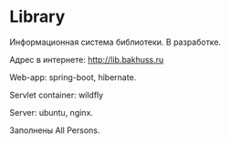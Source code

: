 # Library
Информационная система библиотеки. В разработке.

Адрес в интернете: http://lib.bakhuss.ru

Web-app: spring-boot, hibernate.

Servlet container: wildfly

Server: ubuntu, nginx.

Заполнены All Persons.
